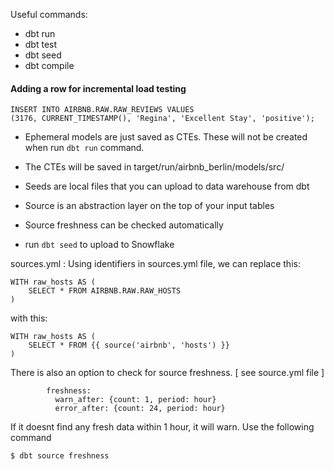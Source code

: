 Useful commands:
- dbt run
- dbt test
- dbt seed
- dbt compile


#### Adding a row for incremental load testing
```
INSERT INTO AIRBNB.RAW.RAW_REVIEWS VALUES 
(3176, CURRENT_TIMESTAMP(), 'Regina', 'Excellent Stay', 'positive');
```

- Ephemeral models are just saved as CTEs. These will not be created when run `dbt run` command.
- The CTEs will be saved in target/run/airbnb_berlin/models/src/ 

- Seeds are local files that you can upload to data warehouse from dbt
- Source is an abstraction layer on the top of your input tables
- Source freshness can be checked automatically
- run `dbt seed` to upload to Snowflake

sources.yml :
Using identifiers in sources.yml file, we can replace this:
```
WITH raw_hosts AS (
    SELECT * FROM AIRBNB.RAW.RAW_HOSTS
)
```
with this:
```
WITH raw_hosts AS (
    SELECT * FROM {{ source('airbnb', 'hosts') }}
)
```

There is also an option to check for source freshness. [ see source.yml file ]
```
        freshness:
          warn_after: {count: 1, period: hour}
          error_after: {count: 24, period: hour}
```
If it doesnt find any fresh data within 1 hour, it will warn. Use the following command
```
$ dbt source freshness
```
